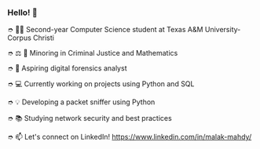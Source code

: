 ### Hello! 👋

➮ 👩‍🎓 Second-year Computer Science student at Texas A&M University-Corpus Christi

➮ ⚖️ 🔢 Minoring in Criminal Justice and Mathematics

➮ 🔎 Aspiring digital forensics analyst

➮ 💻 Currently working on projects using Python and SQL

➮ 💡 Developing a packet sniffer using Python

➮ 📚 Studying network security and best practices

➮ 📫 Let's connect on LinkedIn! https://www.linkedin.com/in/malak-mahdy/
